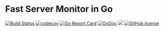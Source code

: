 # Fast Server Monitor in Go
[![Build Status](https://travis-ci.org/gonitor/gonitor.svg?branch=master)](https://travis-ci.org/gonitor/gonitor)
[![codecov](https://codecov.io/gh/gonitor/gonitor/branch/master/graph/badge.svg)](https://codecov.io/gh/gonitor/gonitor)
[![Go Report Card](https://goreportcard.com/badge/github.com/gonitor/gonitor)](https://goreportcard.com/report/github.com/gonitor/gonitor)
[![GoDoc](https://godoc.org/github.com/gonitor/gonitor?status.svg)](https://godoc.org/github.com/gonitor/gonitor)
[![](https://images.microbadger.com/badges/image/gonitor/gonitor.svg)](https://microbadger.com/images/gonitor/gonitor)
[![GitHub license](https://img.shields.io/github/license/gonitor/gonitor.svg)](https://github.com/gonitor/gonitor/blob/master/LICENSE)
